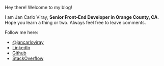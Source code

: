Hey there! Welcome to my blog!

I am Jan Carlo Viray, **Senior Front-End Developer in Orange County, CA**. Hope you learn a thing or two. Always feel free to leave comments.

Follow me here:

* [@jancarloviray](http://twitter.com/jancarloviray)
* [LinkedIn](www.linkedin.com/in/jancarloviray)
* [Github](https://github.com/jancarloviray)
* [StackOverflow](http://stackoverflow.com/users/985895/jan-carlo-viray)
